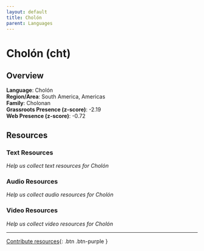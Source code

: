 ```yaml
---
layout: default
title: Cholón
parent: Languages
---
```


# Cholón (cht)

## Overview

**Language**: Cholón  
**Region/Area**: South America, Americas  
**Family**: Cholonan  
**Grassroots Presence (z-score)**: -2.19  
**Web Presence (z-score)**: -0.72  

## Resources

### Text Resources
*Help us collect text resources for Cholón*

### Audio Resources
*Help us collect audio resources for Cholón*

### Video Resources
*Help us collect video resources for Cholón*

---

[Contribute resources](https://forms.office.com/e/1SfLJx3u1r){: .btn .btn-purple }
